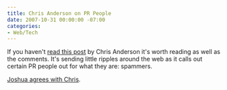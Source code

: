 ```yaml
---
title: Chris Anderson on PR People
date: 2007-10-31 00:00:00 -07:00
categories:
- Web/Tech
---
```


<p>If you haven't <a href="http://www.longtail.com/the_long_tail/2007/10/sorry-pr-people.html">read this post</a> by Chris Anderson it's worth reading as well as the comments. It's sending little ripples around the web as it calls out certain PR people out for what they are: spammers.</p>

<p><a href="http://joshua.schachter.org/2007/10/unsubscribe.html">Joshua agrees with Chris</a>.</p>
